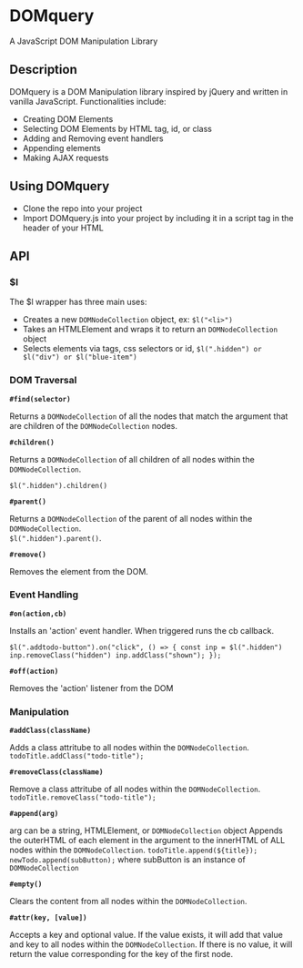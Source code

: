 # DOMquery
A JavaScript DOM Manipulation Library

## Description
DOMquery is a DOM Manipulation library inspired by jQuery and written in vanilla JavaScript. 
Functionalities include:

* Creating DOM Elements
* Selecting DOM Elements by HTML tag, id, or class
* Adding and Removing event handlers
* Appending elements
* Making AJAX requests

## Using DOMquery
* Clone the repo into your project
* Import DOMquery.js into your project by including it in a script tag in the header of your HTML

## API

### $l

The $l wrapper has three main uses:
* Creates a new `DOMNodeCollection` object, ex: `$l("<li>")`
* Takes an HTMLElement and wraps it to return an `DOMNodeCollection` object
* Selects elements via tags, css selectors or id, `$l(".hidden") or $l("div") or $l("blue-item")`

### DOM Traversal
**`#find(selector)`** 

Returns a `DOMNodeCollection` of all the nodes that match the argument that are children of the `DOMNodeCollection` nodes.  


**`#children()`** 

Returns a `DOMNodeCollection` of all children of all nodes within the `DOMNodeCollection`.  

`$l(".hidden").children()`

**`#parent()`**  

Returns a `DOMNodeCollection` of the parent of all nodes within the `DOMNodeCollection`.  
`$l(".hidden").parent()`. 
  
**`#remove()`**

Removes the element from the DOM.

### Event Handling

**`#on(action,cb)`** 

Installs an 'action' event handler. When triggered runs the cb callback.

`$l(".addtodo-button").on("click", () => {
  const inp = $l(".hidden")
  inp.removeClass("hidden")
  inp.addClass("shown");
});`


**`#off(action)`** 

Removes the 'action' listener from the DOM


### Manipulation

**`#addClass(className)`**

Adds a class attritube to all nodes within the `DOMNodeCollection`.  
`todoTitle.addClass("todo-title");`

**`#removeClass(className)`**

Remove a class attritube of all nodes within the `DOMNodeCollection`.  
`todoTitle.removeClass("todo-title");`

**`#append(arg)`**

arg can be a string, HTMLElement, or `DOMNodeCollection` object
Appends the outerHTML of each element in the argument to the innerHTML of ALL nodes within the `DOMNodeCollection`.
`todoTitle.append(${title});`
`newTodo.append(subButton);` where subButton is an instance of `DOMNodeCollection`

**`#empty()`**

Clears the content from all nodes within the `DOMNodeCollection`.

**`#attr(key, [value])`**

Accepts a key and optional value. 
If the value exists, it will add that value and key to all nodes within the `DOMNodeCollection`.
If there is no value, it will return the value corresponding for the key of the first node.

